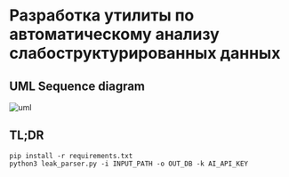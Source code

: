 # Разработка утилиты по автоматическому анализу слабоструктурированных данных

## UML Sequence diagram
![uml](https://www.plantuml.com/plantuml/png/VPJBRjD058RtVefHLx3W1LYW4cN3WeWD3s2LBYf1Y9AmJ-A6YuAAG4Zi2hn1ujgDwyla5Swy4TySZsI72r96FZwN___FdqbEP_DuEd_pwcKKdyrVJytpsVaqcf2wEBkOnEEvENaycPoOU6QUnXVZuygpU4htJAiX_ctqYTP6e-FqSA3fuI2AF9rvy4Z17nhv9bivkCGjfJG42x5ounOaQwdTnhYbSOcKlEyvZHIIIstS9IztKidMt9E2Ps4aauAvN4gt4ajKI74_yYIUB6Y5xrf9Siau5KSX3JE5783pIAdRm6ObXPs7fPXAxbPkwIEqNhaFJDw8DNx6BMZBlUOeqC280s4vtOarOApS9oFsJm6aFJP0hCep8TeWXUIQ_emUgtJTtj5eTBpN3w3sp5Vk8ogtRjKN4xp-0inUKY-L3RP-9pOds7aBtJjfs3n7gLeTNZ2abbpR2dANQcuDmbj6hYArkC_1r8xA8k03b9EmAkozDwyrUASufKjwT6uTq89zrx0U52drthLu-vwdVFfWiDnvmKXJRxLMaz1InMdqAf72l_yRyzVlNkyA85OjGOEaFMnEsVan703y4uIrRj04_KVcefyeaLjf_gcK3LlAj3NlitoDXeEU-E_Kig1p0LJMtUfbHo_XfdK2_Gync6nbfrstlT7s5Z52HAh4izFpyGl-Dtu1)

## TL;DR
```
pip install -r requirements.txt
python3 leak_parser.py -i INPUT_PATH -o OUT_DB -k AI_API_KEY
```
